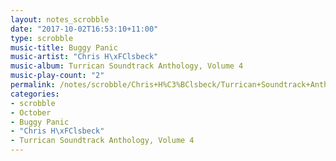 ```yaml
---
layout: notes_scrobble
date: "2017-10-02T16:53:10+11:00"
type: scrobble
music-title: Buggy Panic
music-artist: "Chris H\xFClsbeck"
music-album: Turrican Soundtrack Anthology, Volume 4
music-play-count: "2"
permalink: /notes/scrobble/Chris+H%C3%BClsbeck/Turrican+Soundtrack+Anthology%2C+Volume+4/16e02eb2614ec8462b370e12a40be5f2998f0912.html
categories:
- scrobble
- October
- Buggy Panic
- "Chris H\xFClsbeck"
- Turrican Soundtrack Anthology, Volume 4
---
```

